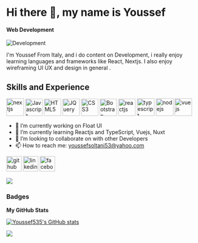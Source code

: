 # Hi there 👋, my name is Youssef 
#### Web Development
![Development](https://raw.githubusercontent.com/onimur/.github/master/.resources/git-header.svg)

I'm Youssef From Italy, and i do content on Development, i really enjoy 
learning languages and frameworks like React, Nextjs. I also enjoy wireframing UI UX and design in general .

## Skills and Experience 


<p align="left">
<a href="https://www.nextjs.org/" target="_blank" rel="noreferrer"><img src="https://raw.githubusercontent.com/danielcranney/readme-generator/main/public/icons/skills/nextjs-colored.svg" width="46" height="46" alt="nextjs" /></a>
<a href="https://developer.mozilla.org/en-US/docs/Web/JavaScript" target="_blank" rel="noreferrer"><img src="https://raw.githubusercontent.com/danielcranney/readme-generator/main/public/icons/skills/javascript-colored.svg" width="45" height="45" alt="Javascript" /></a>
<a href="https://developer.mozilla.org/en-US/docs/Glossary/HTML5" target="_blank" rel="noreferrer"><img src="https://raw.githubusercontent.com/danielcranney/readme-generator/main/public/icons/skills/html5-colored.svg" width="45" height="45" alt="HTML5" /></a>
<a href="https://jquery.com/" target="_blank" rel="noreferrer"><img src="https://raw.githubusercontent.com/danielcranney/readme-generator/main/public/icons/skills/jquery-colored.svg" width="45" height="45" alt="JQuery" /></a>
<a href="https://www.w3.org/TR/CSS/#css" target="_blank" rel="noreferrer"><img src="https://raw.githubusercontent.com/danielcranney/readme-generator/main/public/icons/skills/css3-colored.svg" width="45" height="45" alt="CSS3" /></a>
<a href="https://getbootstrap.com/" target="_blank" rel="noreferrer"><img src="https://raw.githubusercontent.com/danielcranney/readme-generator/main/public/icons/skills/bootstrap-colored.svg" width="45" height="45" alt="Bootstrap" /></a>
<a href="https://reactjs.org/" target="_blank" rel="noreferrer"><img src="https://raw.githubusercontent.com/danielcranney/readme-generator/main/public/icons/skills/react-colored.svg" width="45" height="45" alt="reactjs" /></a>
  <a href="https://www.typescriptlang.org/" target="_blank" rel="noreferrer"><img src="https://raw.githubusercontent.com/danielcranney/readme-generator/main/public/icons/skills/typescript-colored.svg" width="46" height="46" alt="typescript" /></a>
   <a href="https://www.nodejslang.org/" target="_blank" rel="noreferrer"><img src="https://raw.githubusercontent.com/danielcranney/readme-generator/main/public/icons/skills/nodejs-colored.svg" width="46" height="46" alt="nodejs" /></a>
  <a href="https://https://vuejs.org" target="_blank" rel="noreferrer"><img src="https://raw.githubusercontent.com/danielcranney/readme-generator/main/public/icons/skills/vuejs-colored.svg" width="46" height="46" alt="vuejs" /></a>
</p>


- 🔭 I’m currently working on Float UI 
- 🌱 I’m currently learning Reactjs and TypeScript, Vuejs, Nuxt
- 👯 I’m looking to collaborate on  with other Developers 
- 📫 How to reach me: youssefsoltani53@yahoo.com 



[<img src='https://cdn.jsdelivr.net/npm/simple-icons@3.0.1/icons/github.svg' alt='github' height='40'>](https://github.com/Youssef )  [<img src='https://cdn.jsdelivr.net/npm/simple-icons@3.0.1/icons/linkedin.svg' alt='linkedin' height='40'>](https://www.linkedin.com/in/YoussefSoltani/)  [<img src='https://cdn.jsdelivr.net/npm/simple-icons@3.0.1/icons/facebook.svg' alt='facebook' height='40'>](https://www.facebook.com/YoussefSoltani)  



<a href="https://www.github.com/Youssef535" target="_blank" rel="noreferrer"><img
                  src="https://img.shields.io/github/followers/Youssef535?logo=github&style=for-the-badge&color=0891b2&labelColor=1c1917" /></a>
   
                  
 ### Badges

<b>My GitHub Stats</b>

<a href="http://www.github.com/Youssef535"><img src="https://github-readme-stats.vercel.app/api?username=Youssef535&show_icons=true&hide=prs,&count_private=true&title_color=0891b2&text_color=ffffff&icon_color=0891b2&bg_color=1c1917&hide_border=true&show_icons=true" alt="Youssef535's GitHub stats" /></a>

<a href="http://www.github.com/Youssef535"><img src="https://github-readme-streak-stats.herokuapp.com/?user=Youssef535&stroke=ffffff&background=1c1917&ring=0891b2&fire=0891b2&currStreakNum=ffffff&currStreakLabel=0891b2&sideNums=ffffff&sideLabels=ffffff&dates=ffffff&hide_border=true" /></a>
